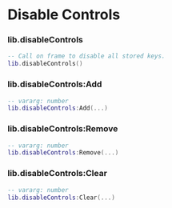 # Disable Controls

### lib.disableControls
```lua
-- Call on frame to disable all stored keys.
lib.disableControls()
```

### lib.disableControls:Add
```lua
-- vararg: number
lib.disableControls:Add(...)
```

### lib.disableControls:Remove
```lua
-- vararg: number
lib.disableControls:Remove(...)
```

### lib.disableControls:Clear
```lua
-- vararg: number
lib.disableControls:Clear(...)
```
